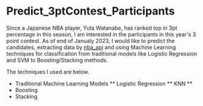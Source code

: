 # Predict_3ptContest_Participants
Since a Japanese NBA player, Yuta Watanabe, has ranked top in 3pt percentage in this season, I am interested in the participants in this year's 3 point contest. As of end of Janualy 2023, I would like to predict the candidates, extracting data by [nba_api](https://github.com/swar/nba_api) and using Machine Learning techniques for classification from traditional models like Logistic Regression and SVM to Boosting/Stacking methods.

The techniques I used are below.

* Traditional Machine Learning Models
  ** Logistic Regression
  ** KNN
  ** 
* Boosting 
* Stacking

